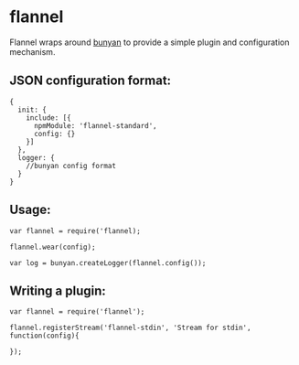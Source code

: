 flannel
=======

Flannel wraps around [bunyan](trentm/bunyan) to provide a simple plugin and configuration mechanism.

## JSON configuration format:

```
{
  init: {
    include: [{
      npmModule: 'flannel-standard',
      config: {}
    }]
  },
  logger: {
    //bunyan config format 
  }
}
```

## Usage:

```
var flannel = require('flannel);

flannel.wear(config);

var log = bunyan.createLogger(flannel.config());
```

## Writing a plugin:

```
var flannel = require('flannel');

flannel.registerStream('flannel-stdin', 'Stream for stdin', function(config){

});
```

